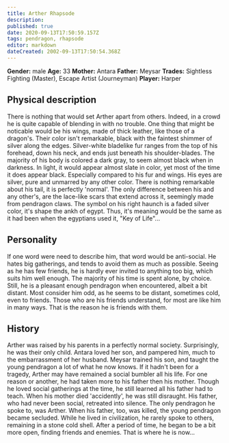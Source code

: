 ```yaml
---
title: Arther Rhapsode
description: 
published: true
date: 2020-09-13T17:50:59.157Z
tags: pendragon, rhapsode
editor: markdown
dateCreated: 2002-09-13T17:50:54.368Z
---
```


**Gender:** male
**Age:** 33
**Mother:** Antara
**Father:** Meysar
**Trades:** Sightless Fighting (Master), Escape Artist (Journeyman)
**Player:** Harper

## Physical description

There is nothing that would set Arther apart from others. Indeed, in a crowd he is quite capable of blending in with no trouble. One thing that might be noticable would be his wings, made of thick leather, like those of a dragon's. Their color isn't remarkable, black with the faintest shimmer of silver along the edges. Silver-white bladelike fur ranges from the top of his forehead, down his neck, and ends just beneath his shoulder-blades. The majority of his body is colored a dark gray, to seem almost black when in darkness. In light, it would appear almost slate in color, yet most of the time it does appear black. Especially compared to his fur and wings. His eyes are silver, pure and unmarred by any other color. There is nothing remarkable about his tail, it is perfectly 'normal'. The only difference between his and any other's, are the lace-like scars that extend across it, seemingly made from pendragon claws. The symbol on his right haunch is a faded silver color, it's shape the ankh of egypt. Thus, it's meaning would be the same as it had been when the egyptians used it, "Key of Life"...

## Personality

If one word were need to describe him, that word would be anti-social. He hates big gatherings, and tends to avoid them as much as possible. Seeing as he has few friends, he is hardly ever invited to anything too big, which suits him well enough. The majority of his time is spent alone, by choice. Still, he is a pleasant enough pendragon when encountered, albeit a bit distant. Most consider him odd, as he seems to be distant, sometimes cold, even to friends. Those who are his friends understand, for most are like him in many ways. That is the reason he is friends with them.

## History

Arther was raised by his parents in a perfectly normal society. Surprisingly, he was their only child. Antara loved her son, and pampered him, much to the embarrassment of her husband. Meysar trained his son, and taught the young pendragon a lot of what he now knows. If it hadn't been for a tragedy, Arther may have remained a social bumbler all his life. For one reason or another, he had taken more to his father then his mother. Though he loved social gatherings at the time, he still learned all his father had to teach. When his mother died 'accidently', he was still disraught. His father, who had never been social, retreated into silence. The only pendragon he spoke to, was Arther. When his father, too, was killed, the young pendragon became secluded. While he lived in civilization, he rarely spoke to others, remaining in a stone cold shell. After a period of time, he began to be a bit more open, finding friends and enemies. That is where he is now...